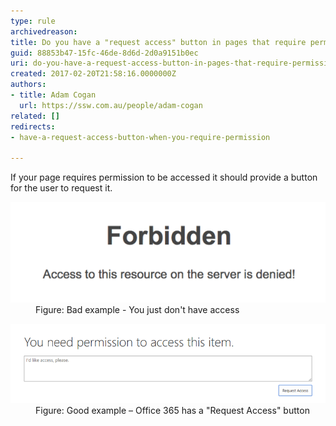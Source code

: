 ```yaml
---
type: rule
archivedreason: 
title: Do you have a "request access" button in pages that require permission?
guid: 88853b47-15fc-46de-8d6d-2d0a9151b0ec
uri: do-you-have-a-request-access-button-in-pages-that-require-permission
created: 2017-02-20T21:58:16.0000000Z
authors:
- title: Adam Cogan
  url: https://ssw.com.au/people/adam-cogan
related: []
redirects:
- have-a-request-access-button-when-you-require-permission

---
```


If your page requires permission to be accessed it should provide a button for the user to request it.

<!--endintro-->
<dl class="badImage"><dt><img src="no-request-permission.png" alt="no-request-permission.png"></dt><dd>Figure: Bad example -  You just don't have access<br></dd></dl><dl class="goodImage"><dt><img src="request-permission.png" alt="request-permission.png"></dt><dd>Figure: Good example – Office 365 has a "Request Access" button</dd> <br></dl>
